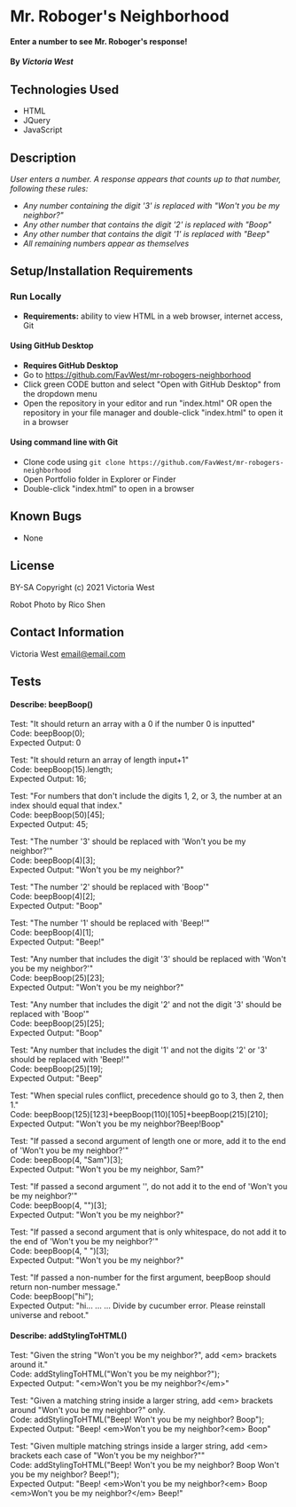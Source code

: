 # Mr. Roboger's Neighborhood

#### Enter a number to see Mr. Roboger's response!

#### By _**Victoria West**_

## Technologies Used
* HTML
* JQuery
* JavaScript

## Description
_User enters a number. A response appears that counts up to that number, following these rules:_
* _Any number containing the digit '3' is replaced with "Won't you be my neighbor?"_
* _Any other number that contains the digit '2' is replaced with "Boop"_
* _Any other number that contains the digit '1' is replaced with "Beep"_
* _All remaining numbers appear as themselves_

## Setup/Installation Requirements
### Run Locally
* **Requirements:** ability to view HTML in a web browser, internet access, Git
#### Using GitHub Desktop
* **Requires GitHub Desktop**
* Go to https://github.com/FavWest/mr-robogers-neighborhood
* Click green CODE button and select "Open with GitHub Desktop" from the dropdown menu
* Open the repository in your editor and run "index.html" OR open the repository in your file manager and double-click "index.html" to open it in a browser
#### Using command line with Git
* Clone code using `git clone https://github.com/FavWest/mr-robogers-neighborhood`
* Open Portfolio folder in Explorer or Finder
* Double-click "index.html" to open in a browser
## Known Bugs
* None
## License
BY-SA
Copyright (c) 2021 Victoria West

Robot Photo by Rico Shen
## Contact Information
Victoria West email@email.com


## Tests
#### Describe: beepBoop()

Test: "It should return an array with a 0 if the number 0 is inputted"  
Code: beepBoop(0);  
Expected Output: 0  

Test: "It should return an array of length input+1"  
Code: beepBoop(15).length;  
Expected Output: 16;  

Test: "For numbers that don't include the digits 1, 2, or 3, the number at an index should equal that index."  
Code: beepBoop(50)[45];  
Expected Output: 45;  

Test: "The number '3' should be replaced with 'Won't you be my neighbor?'"  
Code: beepBoop(4)[3];  
Expected Output: "Won't you be my neighbor?"  

Test: "The number '2' should be replaced with 'Boop'"  
Code: beepBoop(4)[2];  
Expected Output: "Boop"  

Test: "The number '1' should be replaced with 'Beep!'"  
Code: beepBoop(4)[1];  
Expected Output: "Beep!"  

Test: "Any number that includes the digit '3' should be replaced with 'Won't you be my neighbor?'"  
Code: beepBoop(25)[23];  
Expected Output: "Won't you be my neighbor?"  

Test: "Any number that includes the digit '2' and not the digit '3' should be replaced with 'Boop'"  
Code: beepBoop(25)[25];  
Expected Output: "Boop"  

Test: "Any number that includes the digit '1' and not the digits '2' or '3' should be replaced with 'Beep!'"  
Code: beepBoop(25)[19];  
Expected Output: "Beep"  

Test: "When special rules conflict, precedence should go to 3, then 2, then 1."  
Code: beepBoop(125)[123]+beepBoop(110)[105]+beepBoop(215)[210];  
Expected Output: "Won't you be my neighbor?Beep!Boop"  

Test: "If passed a second argument of length one or more, add it to the end of 'Won't you be my neighbor?'"  
Code: beepBoop(4, "Sam")[3];  
Expected Output: "Won't you be my neighbor, Sam?"  

Test: "If passed a second argument '', do not add it to the end of 'Won't you be my neighbor?'"  
Code: beepBoop(4, "")[3];  
Expected Output: "Won't you be my neighbor?"  

Test: "If passed a second argument that is only whitespace, do not add it to the end of 'Won't you be my neighbor?'"  
Code: beepBoop(4, "     ")[3];  
Expected Output: "Won't you be my neighbor?"  

Test: "If passed a non-number for the first argument, beepBoop should return non-number message."  
Code: beepBoop("hi");  
Expected Output: "hi... ... ... Divide by cucumber error. Please reinstall universe and reboot."  

#### Describe: addStylingToHTML()
Test: "Given the string "Won't you be my neighbor?", add \<em> brackets around it."  
Code: addStylingToHTML("Won't you be my neighbor?");  
Expected Output: "\<em>Won't you be my neighbor?\</em>"  

Test: "Given a matching string inside a larger string, add \<em> brackets around "Won't you be my neighbor?" only.  
Code: addStylingToHTML("Beep! Won't you be my neighbor? Boop");  
Expected Output: "Beep! \<em>Won't you be my neighbor?\<em> Boop"  

Test: "Given multiple matching strings inside a larger string, add \<em> brackets each case of "Won't you be my neighbor?""  
Code: addStylingToHTML("Beep! Won't you be my neighbor? Boop Won't you be my neighbor? Beep!");  
Expected Output: "Beep! \<em>Won't you be my neighbor?\<em> Boop \<em>Won't you be my neighbor?\</em> Beep!"  

